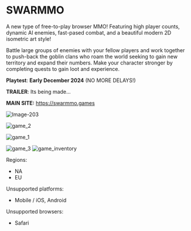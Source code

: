 # SWARMMO

A new type of free-to-play browser MMO! Featuring high player counts, dynamic AI enemies, fast-pased combat, and a beautiful modern 2D isometric art style!

Battle large groups of enemies with your fellow players and work together to push-back the goblin clans who roam the world seeking to gain new territory and expand their numbers. 
Make your character stronger by completing quests to gain loot and experience. 



**Playtest**:  **Early December 2024** (NO MORE DELAYS!)

**TRAILER**: Its being made...



**MAIN SITE:** https://swarmmo.games

![Image-203](https://github.com/user-attachments/assets/fcbaf0f7-1f41-4417-9237-0d75fe54ae62)

![game_2](https://github.com/user-attachments/assets/865de44a-33bc-4a46-b0c8-adee222db2ec)

![game_1](https://github.com/user-attachments/assets/1da3106d-30a3-4a10-9d34-707034950709)

![game_3](https://github.com/user-attachments/assets/be1eed0f-d497-46a3-a7dd-7eaef591ae68)
![game_inventory](https://github.com/user-attachments/assets/07ebf85b-6d7d-4883-8dcb-a65cad2377e2)

Regions:

- NA 
- EU



Unsupported platforms:
- Mobile / iOS, Android

Unsupported browsers:
- Safari
